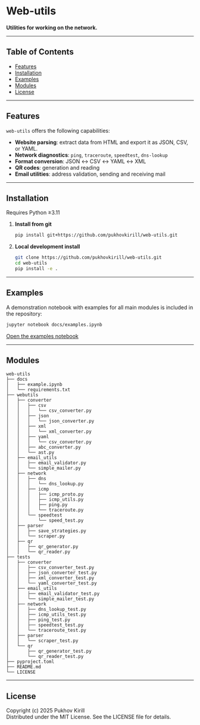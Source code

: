 # **Web-utils**

**Utilities for working on the network.**

---

## Table of Contents

* [Features](#features)
* [Installation](#installation)
* [Examples](#examples)
* [Modules](#modules)
* [License](#license)

---

## Features

`web-utils` offers the following capabilities:

* **Website parsing**: extract data from HTML and export it as JSON, CSV, or YAML.
* **Network diagnostics**: `ping`, `traceroute`, `speedtest`, `dns-lookup`
* **Format conversion**: JSON ↔ CSV ↔ YAML ↔ XML
* **QR codes**: generation and reading
* **Email utilities**: address validation, sending and receiving mail

---

## Installation

Requires Python ≥3.11

1. **Install from git**

   ```bash
   pip install git+https://github.com/pukhovkirill/web-utils.git
   ```
2. **Local development install**

   ```bash
   git clone https://github.com/pukhovkirill/web-utils.git
   cd web-utils
   pip install -e .
   ```

---

## Examples

A demonstration notebook with examples for all main modules is included in the repository:

```bash
jupyter notebook docs/examples.ipynb
```
[Open the examples notebook](docs/example.ipynb)

---

## Modules

```
web-utils
├── docs
│   ├── example.ipynb
│   └── requirements.txt
├── webutils
│   ├── converter
│   │   ├── csv
│   │   │   └── csv_converter.py
│   │   ├── json
│   │   │   └── json_converter.py
│   │   ├── xml
│   │   │   └── xml_converter.py
│   │   ├── yaml
│   │   │   └── csv_converter.py
│   │   ├── abc_converter.py
│   │   └── ast.py
│   ├── email_utils
│   │   ├── email_validator.py
│   │   └── simple_mailer.py
│   ├── network
│   │   ├── dns
│   │   │   └── dns_lookup.py
│   │   ├── icmp
│   │   │   ├── icmp_proto.py
│   │   │   ├── icmp_utils.py
│   │   │   ├── ping.py
│   │   │   └── traceroute.py
│   │   └── speedtest
│   │       └── speed_test.py
│   ├── parser
│   │   ├── save_strategies.py
│   │   └── scraper.py
│   ├── qr
│   │   ├── qr_generator.py
│   │   └── qr_reader.py
├── tests
│   ├── converter
│   │   ├── csv_converter_test.py
│   │   ├── json_converter_test.py
│   │   ├── xml_converter_test.py
│   │   └── yaml_converter_test.py
│   ├── email_utils
│   │   ├── email_validator_test.py
│   │   └── simple_mailer_test.py
│   ├── network
│   │   ├── dns_lookup_test.py
│   │   ├── icmp_utils_test.py
│   │   ├── ping_test.py
│   │   ├── speedtest_test.py
│   │   └── traceroute_test.py
│   ├── parser
│   │   └── scraper_test.py
│   └── qr
│       ├── qr_generator_test.py
│       └── qr_reader_test.py
├── pyproject.toml
├── README.md
└── LICENSE
```

---

## License

Copyright (c) 2025 Pukhov Kirill \
Distributed under the MIT License. See the LICENSE file for details.
